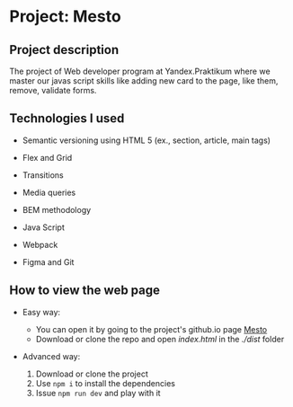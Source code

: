 # Project: Mesto

## Project description

The project of Web developer program at Yandex.Praktikum where we master our javas script skills like adding new card to the page, like them, remove, validate forms.


## Technologies I used

* Semantic versioning using HTML 5 (ex., section, article, main tags)
* Flex and Grid
* Transitions
* Media queries
* BEM methodology
* Java Script
* Webpack

* Figma and Git


## How to view the web page

* Easy way:
  * You can open it by going to the project's github.io page [Mesto](https://pincats.github.io/mesto/)
  * Download or clone the repo and open *index.html* in the *./dist* folder

* Advanced way:
  1. Download or clone the project
  2. Use `npm i` to install the dependencies
  3. Issue `npm run dev` and play with it

